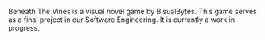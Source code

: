 
Beneath The Vines is a visual novel game by BisualBytes. This game serves as a final project in our Software Engineering. It is currently a work in progress.
